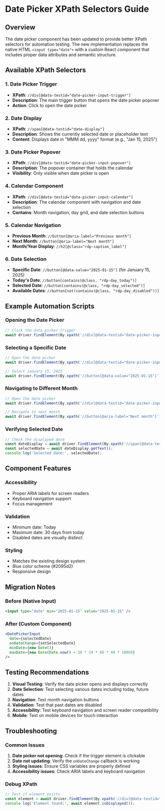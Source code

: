 # Date Picker XPath Selectors Guide

## Overview
The date picker component has been updated to provide better XPath selectors for automation testing. The new implementation replaces the native HTML `<input type="date">` with a custom React component that includes proper data attributes and semantic structure.

## Available XPath Selectors

### 1. Date Picker Trigger
- **XPath**: `//div[@data-testid="date-picker-input-trigger"]`
- **Description**: The main trigger button that opens the date picker popover
- **Action**: Click to open the date picker

### 2. Date Display
- **XPath**: `//span[@data-testid="date-display"]`
- **Description**: Shows the currently selected date or placeholder text
- **Content**: Displays date in "MMM dd, yyyy" format (e.g., "Jan 15, 2025")

### 3. Date Picker Popover
- **XPath**: `//div[@data-testid="date-picker-input-popover"]`
- **Description**: The popover container that holds the calendar
- **Visibility**: Only visible when date picker is open

### 4. Calendar Component
- **XPath**: `//div[@data-testid="date-picker-input-calendar"]`
- **Description**: The calendar component with navigation and date selection
- **Contains**: Month navigation, day grid, and date selection buttons

### 5. Calendar Navigation
- **Previous Month**: `//button[@aria-label="Previous month"]`
- **Next Month**: `//button[@aria-label="Next month"]`
- **Month/Year Display**: `//h2[@class="rdp-caption_label"]`

### 6. Date Selection
- **Specific Date**: `//button[@data-value="2025-01-15"]` (for January 15, 2025)
- **Today's Date**: `//button[contains(@class, "rdp-day_today")]`
- **Selected Date**: `//button[contains(@class, "rdp-day_selected")]`
- **Available Dates**: `//button[not(contains(@class, "rdp-day_disabled"))]`

## Example Automation Scripts

### Opening the Date Picker
```javascript
// Click the date picker trigger
await driver.findElement(By.xpath('//div[@data-testid="date-picker-input-trigger"]')).click();
```

### Selecting a Specific Date
```javascript
// Open the date picker
await driver.findElement(By.xpath('//div[@data-testid="date-picker-input-trigger"]')).click();

// Select January 15, 2025
await driver.findElement(By.xpath('//button[@data-value="2025-01-15"]')).click();
```

### Navigating to Different Month
```javascript
// Open the date picker
await driver.findElement(By.xpath('//div[@data-testid="date-picker-input-trigger"]')).click();

// Navigate to next month
await driver.findElement(By.xpath('//button[@aria-label="Next month"]')).click();
```

### Verifying Selected Date
```javascript
// Check the displayed date
const dateDisplay = await driver.findElement(By.xpath('//span[@data-testid="date-display"]'));
const selectedDate = await dateDisplay.getText();
console.log('Selected date:', selectedDate);
```

## Component Features

### Accessibility
- Proper ARIA labels for screen readers
- Keyboard navigation support
- Focus management

### Validation
- Minimum date: Today
- Maximum date: 30 days from today
- Disabled dates are visually distinct

### Styling
- Matches the existing design system
- Blue color scheme (#2095d2)
- Responsive design

## Migration Notes

### Before (Native Input)
```html
<input type="date" min="2025-01-15" value="2025-01-15" />
```

### After (Custom Component)
```jsx
<DatePickerInput
  date={selectedDate}
  onDateChange={setSelectedDate}
  minDate={new Date()}
  maxDate={new Date(Date.now() + 30 * 24 * 60 * 60 * 1000)}
/>
```

## Testing Recommendations

1. **Visual Testing**: Verify the date picker opens and displays correctly
2. **Date Selection**: Test selecting various dates including today, future dates
3. **Navigation**: Test month navigation buttons
4. **Validation**: Test that past dates are disabled
5. **Accessibility**: Test keyboard navigation and screen reader compatibility
6. **Mobile**: Test on mobile devices for touch interaction

## Troubleshooting

### Common Issues
1. **Date picker not opening**: Check if the trigger element is clickable
2. **Date not updating**: Verify the `onDateChange` callback is working
3. **Styling issues**: Ensure CSS variables are properly defined
4. **Accessibility issues**: Check ARIA labels and keyboard navigation

### Debug XPath
```javascript
// Test if element exists
const element = await driver.findElement(By.xpath('//div[@data-testid="date-picker-input-trigger"]'));
console.log('Element found:', await element.isDisplayed());
``` 